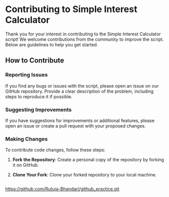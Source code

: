 # Contributing to Simple Interest Calculator

Thank you for your interest in contributing to the Simple Interest Calculator script! We welcome contributions from the community to improve the script. Below are guidelines to help you get started.

## How to Contribute

### Reporting Issues
If you find any bugs or issues with the script, please open an issue on our GitHub repository. Provide a clear description of the problem, including steps to reproduce it if possible.

### Suggesting Improvements
If you have suggestions for improvements or additional features, please open an issue or create a pull request with your proposed changes.

### Making Changes
To contribute code changes, follow these steps:

1. **Fork the Repository**: Create a personal copy of the repository by forking it on GitHub.
   
2. **Clone Your Fork**: Clone your forked repository to your local machine.
   ```bash
https://github.com/Rutuja-Bhandari/github_practice.git
